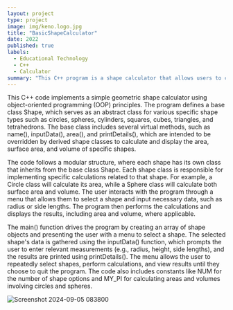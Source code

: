 ```yaml
---
layout: project
type: project
image: img/keno.logo.jpg
title: "BasicShapeCalculator"
date: 2022
published: true
labels:
  - Educational Technology
  - C++
  - Calculator
summary: "This C++ program is a shape calculator that allows users to calculate the area and volume of various geometric shapes, including circles, spheres, and cubes, using object-oriented principles."
---
```



This C++ code implements a simple geometric shape calculator using object-oriented programming (OOP) principles. The program defines a base class Shape, which serves as an abstract class for various specific shape types such as circles, spheres, cylinders, squares, cubes, triangles, and tetrahedrons. The base class includes several virtual methods, such as name(), inputData(), area(), and printDetails(), which are intended to be overridden by derived shape classes to calculate and display the area, surface area, and volume of specific shapes.

The code follows a modular structure, where each shape has its own class that inherits from the base class Shape. Each shape class is responsible for implementing specific calculations related to that shape. For example, a Circle class will calculate its area, while a Sphere class will calculate both surface area and volume. The user interacts with the program through a menu that allows them to select a shape and input necessary data, such as radius or side lengths. The program then performs the calculations and displays the results, including area and volume, where applicable.

The main() function drives the program by creating an array of shape objects and presenting the user with a menu to select a shape. The selected shape's data is gathered using the inputData() function, which prompts the user to enter relevant measurements (e.g., radius, height, side lengths), and the results are printed using printDetails(). The menu allows the user to repeatedly select shapes, perform calculations, and view results until they choose to quit the program. The code also includes constants like NUM for the number of shape options and MY_PI for calculating areas and volumes involving circles and spheres.

![Screenshot 2024-09-05 083800](https://github.com/user-attachments/assets/0d839513-7fc2-411f-b0d5-4c741cdb5822)










